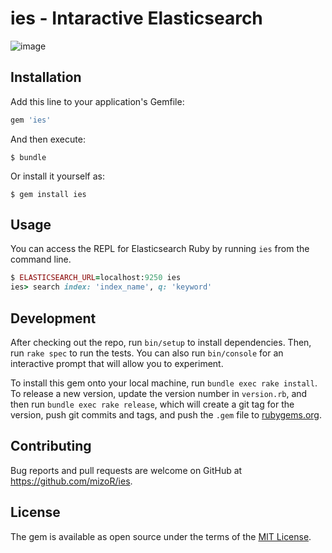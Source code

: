 # ies - Intaractive Elasticsearch

![image](https://cloud.githubusercontent.com/assets/1257116/16356689/8f2bc25c-3b1c-11e6-9a72-e8fc6e2c99de.png)

## Installation

Add this line to your application's Gemfile:

```ruby
gem 'ies'
```

And then execute:

    $ bundle

Or install it yourself as:

    $ gem install ies

## Usage

You can access the REPL for Elasticsearch Ruby by running `ies` from the command line.

```rb
$ ELASTICSEARCH_URL=localhost:9250 ies
ies> search index: 'index_name', q: 'keyword'
```

## Development

After checking out the repo, run `bin/setup` to install dependencies. Then, run `rake spec` to run the tests. You can also run `bin/console` for an interactive prompt that will allow you to experiment.

To install this gem onto your local machine, run `bundle exec rake install`. To release a new version, update the version number in `version.rb`, and then run `bundle exec rake release`, which will create a git tag for the version, push git commits and tags, and push the `.gem` file to [rubygems.org](https://rubygems.org).

## Contributing

Bug reports and pull requests are welcome on GitHub at https://github.com/mizoR/ies.


## License

The gem is available as open source under the terms of the [MIT License](http://opensource.org/licenses/MIT).

